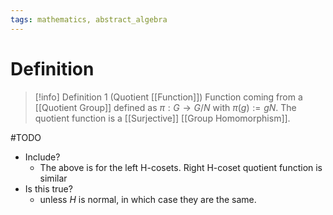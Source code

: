 ```yaml
---
tags: mathematics, abstract_algebra
---
```


# Definition

> [!info] Definition 1 (Quotient [[Function]])
> Function coming from a [[Quotient Group]] defined as $\pi: G \rightarrow G/N$ with $\pi(g) := gN$.
> The quotient function is a [[Surjective]] [[Group Homomorphism]].



#TODO 
- Include?
	- The above is for the left H-cosets. Right H-coset quotient function is similar 
- Is this true?
	- unless $H$ is normal, in which case they are the same.